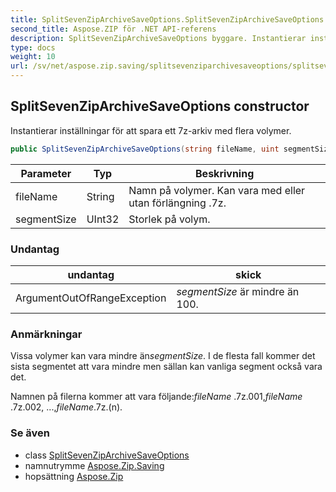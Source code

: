 ```yaml
---
title: SplitSevenZipArchiveSaveOptions.SplitSevenZipArchiveSaveOptions
second_title: Aspose.ZIP för .NET API-referens
description: SplitSevenZipArchiveSaveOptions byggare. Instantierar inställningar för att spara ett 7zarkiv med flera volymer.
type: docs
weight: 10
url: /sv/net/aspose.zip.saving/splitsevenziparchivesaveoptions/splitsevenziparchivesaveoptions/
---
```

## SplitSevenZipArchiveSaveOptions constructor

Instantierar inställningar för att spara ett 7z-arkiv med flera volymer.

```csharp
public SplitSevenZipArchiveSaveOptions(string fileName, uint segmentSize)
```

| Parameter | Typ | Beskrivning |
| --- | --- | --- |
| fileName | String | Namn på volymer. Kan vara med eller utan förlängning .7z. |
| segmentSize | UInt32 | Storlek på volym. |

### Undantag

| undantag | skick |
| --- | --- |
| ArgumentOutOfRangeException | *segmentSize* är mindre än 100. |

### Anmärkningar

Vissa volymer kan vara mindre än*segmentSize*. I de flesta fall kommer det sista segmentet att vara mindre men sällan kan vanliga segment också vara det.

Namnen på filerna kommer att vara följande:*fileName* .7z.001,*fileName* .7z.002, ...,*fileName*.7z.(n).

### Se även

* class [SplitSevenZipArchiveSaveOptions](../)
* namnutrymme [Aspose.Zip.Saving](../../splitsevenziparchivesaveoptions/)
* hopsättning [Aspose.Zip](../../../)


